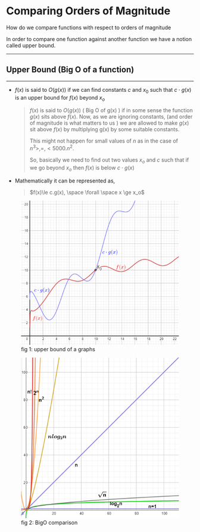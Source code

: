 # Comparing Orders of Magnitude

<!-- Notes maintained by: Dibakash Baruah -->

How do we compare functions with respect to orders of magnitude

In order to compare one function against another function we have a notion called upper bound.

---

## Upper Bound (Big O of a function)

---

- $f(x)$ is said to $O(g(x))$ if we can find constants $c$ and $x_0$ such that $c \cdot g(x)$ is an upper bound for $f(x)$ beyond $x_o$

  > $f(x)$ is said to $O(g(x))$ ( Big O of g(x) ) if in some sense the function $g(x)$ sits above $f(x)$. Now, as we are ignoring constants, (and order of magnitude is what matters to us ) we are allowed to make $g(x)$ sit above $f(x)$ by multiplying g(x) by some suitable constants.
  >
  > This might not happen for small values of $n$ as in the case of $n^3 >, =, < 5000.n^2$.
  >
  > So, basically we need to find out two values $x_o$ and $c$ such that if we go beyond $x_o$ then $f(x)$ is below $c \cdot g(x)$

- Mathematically it can be represented as,
  > $f(x)\le c.g(x), \space \forall  \space x \ge x_o$

<figure>
  <img src = "image/lecture_2/fx_bigO_of_gx.png" alt="comparing two graphs"></img>
  <figcaption>fig 1: upper bound of a graphs</figcaption>
</figure>

<figure>
  <img src = "image/lecture_2/bigo.png" alt="comparing two graphs"></img>
  <figcaption>fig 2: BigO comparison</figcaption>
</figure>

